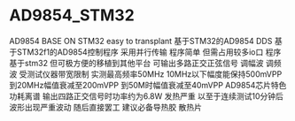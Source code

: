 # AD9854_STM32
AD9854 BASE ON STM32  easy to transplant 基于STM32的AD9854  DDS
基于STM32f1的AD9854控制程序 采用并行传输 程序简单 但需占用较多io口
程序基于stm32 但可极方便的移植到其他平台
可输出多路正交正弦信号 调幅波 调频波
受测试仪器带宽限制 实测最高频率50MHz
10MHz以下幅度能保持500mVPP 到20MHz幅值衰减至200mVPP 到50M时幅值衰减至40mVPP
AD9854芯片特色 功耗离谱 输出四路正交信号时功率约为6.8W 发热严重 以至于连续测试10分钟后波形出现严重波动 随后直接罢工 建议必备导热胶 散热片
